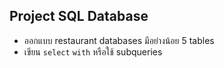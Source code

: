 ## Project SQL Database

- ออกแบบ restaurant databases มีอย่างน้อย 5 tables
- เขียน `select` `with` หรือใช้ subqueries
